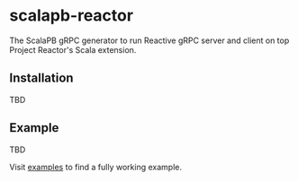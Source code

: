 # scalapb-reactor

The ScalaPB gRPC generator to run Reactive gRPC server and client on top Project Reactor's Scala extension.

## Installation

TBD

## Example

TBD

Visit [examples](./examples) to find a fully working example.
